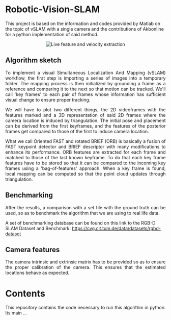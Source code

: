# Robotic-Vision-SLAM
This project is based on the information and codes provided by Matlab on the topic of vSLAM with a single camera and the contributions of Akbonline for a python implementation of said method.
<p align="center">
  <img src="https://github.com/vmr48-ua/Robotic-Vision-SLAM/assets/78732677/920d9540-620f-4d8f-8cfc-6f25a30bb8ee" alt="Live feature and velocity extraction"/>
</p>

## Algorithm sketch
<p align="justify">To implement a visual Simultaneous Localization And Mapping (vSLAM) workflow, the first step is importing a series of images into a temporary folder. The mapping process is then initialized by grounding a frame as a reference and comparing it to the next so that motion can be tracked. We'll call 'key frames' to each pair of frames whose information has sufficient visual change to ensure proper tracking.</p>


<p align="justify">We will have to plot two different things, the 2D videoframes with the features marked and a 3D representation of said 2D frames where the camera location is induced by triangulation. The initial pose and placement can be derived from the first keyframes, and the features of the posterior frames get compared to those of the first to induce camera location.</p>

<p align="justify">What we call Oriented FAST and rotated BRIEF (ORB) is basically a fusion of FAST keypoint detector and BRIEF descriptor with many modifications to enhance its performance. ORB features are extracted for each frame and matched to those of the last known keyframe. To do that each key frame features have to be stored so that it can be compared to the incoming key frames using a 'bag-of-features' approach. When a key frame is found, local mapping can be computed so that the point cloud updates through triangulation. </p>

## Benchmarking
<p align="justify">  After the results, a comparison with a set file with the ground truth can be used, so as to benchmark the algorithm that we are using to real life data.</p>

A set of benchmarking database can be found on this link to the RGB-D SLAM Dataset and Benchmark: https://cvg.cit.tum.de/data/datasets/rgbd-dataset

## Camera features
<p align="justify">The camera intrinsic and extrinsic matrix has to be provided so as to ensure the proper calibration of the camera. This ensures that the estimated locations behave as expected.</p>

# Contents
<p align="justify">This repository contains the code necessary to run this algorithm in python. Its main ...</p>
